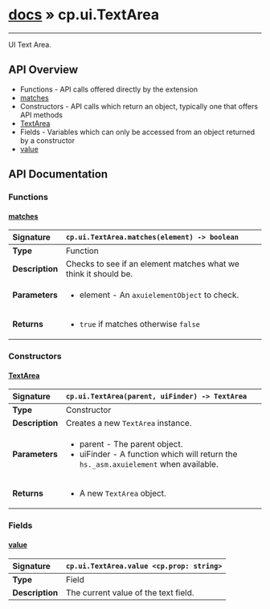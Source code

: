 # [docs](index.md) » cp.ui.TextArea
---

UI Text Area.

## API Overview
* Functions - API calls offered directly by the extension
 * [matches](#matches)
* Constructors - API calls which return an object, typically one that offers API methods
 * [TextArea](#textarea)
* Fields - Variables which can only be accessed from an object returned by a constructor
 * [value](#value)

## API Documentation

### Functions

#### [matches](#matches)
| <span style="float: left;">**Signature**</span> | <span style="float: left;">`cp.ui.TextArea.matches(element) -> boolean` </span>                                                          |
| -----------------------------------------------------|---------------------------------------------------------------------------------------------------------|
| **Type**                                             | Function |
| **Description**                                      | Checks to see if an element matches what we think it should be. |
| **Parameters**                                       | <ul><li>element - An <code>axuielementObject</code> to check.</li></ul> |
| **Returns**                                          | <ul><li><code>true</code> if matches otherwise <code>false</code></li></ul> |

### Constructors

#### [TextArea](#textarea)
| <span style="float: left;">**Signature**</span> | <span style="float: left;">`cp.ui.TextArea(parent, uiFinder) -> TextArea` </span>                                                          |
| -----------------------------------------------------|---------------------------------------------------------------------------------------------------------|
| **Type**                                             | Constructor |
| **Description**                                      | Creates a new `TextArea` instance. |
| **Parameters**                                       | <ul><li>parent - The parent object.</li><li>uiFinder - A function which will return the <code>hs._asm.axuielement</code> when available.</li></ul> |
| **Returns**                                          | <ul><li>A new <code>TextArea</code> object.</li></ul> |

### Fields

#### [value](#value)
| <span style="float: left;">**Signature**</span> | <span style="float: left;">`cp.ui.TextArea.value <cp.prop: string>` </span>                                                          |
| -----------------------------------------------------|---------------------------------------------------------------------------------------------------------|
| **Type**                                             | Field |
| **Description**                                      | The current value of the text field. |


